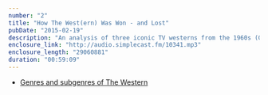 ```yaml
---
number: "2"
title: "How The West(ern) Was Won - and Lost"
pubDate: "2015-02-19"
description: "An analysis of three iconic TV westerns from the 1960s (Gunsmoke, Bonanza and Maverick) and the demise of their genre."
enclosure_link: "http://audio.simplecast.fm/10341.mp3"
enclosure_length: "29060881"
duration: "00:59:09"
---
```

- [Genres and subgenres of The Western](https://allthetropes.orain.org/wiki/The_Western)
